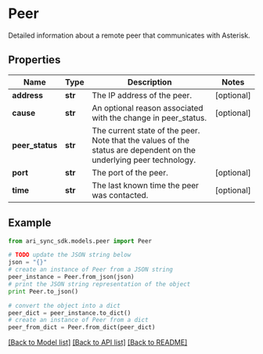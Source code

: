# Peer

Detailed information about a remote peer that communicates with Asterisk.

## Properties
Name | Type | Description | Notes
------------ | ------------- | ------------- | -------------
**address** | **str** | The IP address of the peer. | [optional] 
**cause** | **str** | An optional reason associated with the change in peer_status. | [optional] 
**peer_status** | **str** | The current state of the peer. Note that the values of the status are dependent on the underlying peer technology. | 
**port** | **str** | The port of the peer. | [optional] 
**time** | **str** | The last known time the peer was contacted. | [optional] 

## Example

```python
from ari_sync_sdk.models.peer import Peer

# TODO update the JSON string below
json = "{}"
# create an instance of Peer from a JSON string
peer_instance = Peer.from_json(json)
# print the JSON string representation of the object
print Peer.to_json()

# convert the object into a dict
peer_dict = peer_instance.to_dict()
# create an instance of Peer from a dict
peer_from_dict = Peer.from_dict(peer_dict)
```
[[Back to Model list]](../README.md#documentation-for-models) [[Back to API list]](../README.md#documentation-for-api-endpoints) [[Back to README]](../README.md)


